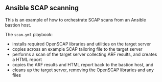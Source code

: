 ## Ansible SCAP scanning

This is an example of how to orchestrate SCAP scans from an Ansible bastion host.

The `scan.yml` playbook:
- installs required OpenSCAP libraries and utilities on the target server
- copies across an example SCAP tailoring file to the target server
- performs a scan of the target server collecting ARF results, and creates a HTML report
- copies the ARF results and HTML report back to the bastion host, and
- cleans up the target server, removing the OpenSCAP libraries and any files
